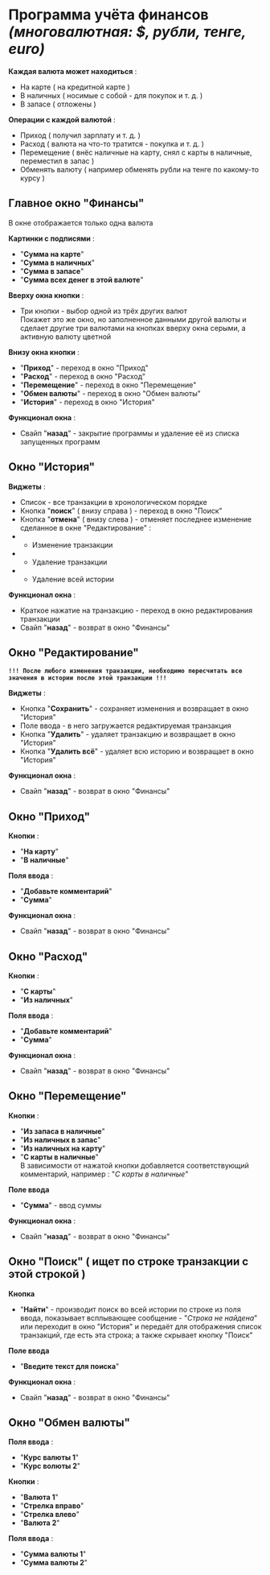 # Программа учёта финансов<br>*(многовалютная: $, рубли, тенге, euro)*

**Каждая валюта может находиться** :
- На карте	( на кредитной карте )
- В наличных	( носимые с собой - для покупок и т. д. )
- В запасе	( отложены )

**Операции с каждой валютой** :
- Приход		( получил зарплату и т. д. )
- Расход		( валюта на что-то тратится - покупка и т. д. )
- Перемещение		( внёс наличные на карту, снял с карты в наличные, переместил в запас )
- Обменять валюту	( например обменять рубли на тенге по какому-то курсу )



## Главное окно "Финансы"

В окне отображается только одна валюта

**Картинки с подписями** :
- "**Сумма на карте**"
- "**Сумма в наличных**"
- "**Сумма в запасе**"
- "**Сумма всех денег в этой валюте**"

**Вверху окна кнопки** :
- Три кнопки - выбор одной из трёх других валют
<br>Покажет это же окно, но заполненное данными другой валюты и сделает другие три валютами на кнопках вверху окна серыми, а активную валюту цветной

**Внизу окна кнопки** :
- "**Приход**"		-	переход в окно "Приход"
- "**Расход**"		-	переход в окно "Расход"
- "**Перемещение**"	-	переход в окно "Перемещение"
- "**Обмен валюты**"	-	переход в окно "Обмен валюты"
- "**История**"		-	переход в окно "История"

**Функционал окна** :
- Свайп "**назад**" - закрытие программы и удаление её из списка запущенных программ



## Окно "История"

**Виджеты** :
- Список - все транзакции в хронологическом порядке
- Кнопка "**поиск**"	( внизу справа )	-	переход в окно "Поиск"
- Кнопка "**отмена**"	( внизу слева  )	-	отменяет последнее изменение сделанное в окне "Редактирование" :
- - Изменение  транзакции
- - Удаление   транзакции
- - Удаление всей истории

**Функционал окна** :
- Краткое нажатие на транзакцию - 	переход в окно редактирования транзакции
- Свайп "**назад**" 		- 	возврат в окно "Финансы"



## Окно "Редактирование"
**`!!! После любого изменения транзакции, необходимо пересчитать все значения в истории после этой транзакции !!!`**

**Виджеты** :
- Кнопка "**Сохранить**"    	-	сохраняет изменения и возвращает в окно "История"
- Поле ввода			-	в него загружается редактируемая транзакция
- Кнопка "**Удалить**"		-	удаляет транзакцию и возвращает в окно "История"
- Кнопка "**Удалить всё**"	-	удаляет всю историю и возвращает в окно "История"

**Функционал окна** :
- Свайп "**назад**" - возврат в окно "Финансы"



## Окно "Приход"

**Кнопки** :
- "**На карту**"
- "**В наличные**"

**Поля ввода** :
- "**Добавьте комментарий**"
- "**Сумма**"

**Функционал окна** :
- Свайп "**назад**" - возврат в окно "Финансы"



## Окно "Расход"

**Кнопки** :
- "**С карты**"
- "**Из наличных**"

**Поля ввода** :
- "**Добавьте комментарий**"
- "**Сумма**"

**Функционал окна** :
- Свайп "**назад**" - возврат в окно "Финансы"



## Окно "Перемещение"

**Кнопки** :
- "**Из запаса в наличные**"
- "**Из наличных в запас**"
- "**Из наличных на карту**"
- "**С карты в наличные**"
<br>В зависимости от нажатой кнопки добавляется соответствующий комментарий, например : "*С карты в наличные*"

**Поле ввода**
- "**Сумма**" - ввод суммы

**Функционал окна** :
- Свайп "**назад**" - возврат в окно "Финансы"



## Окно "Поиск" ( ищет по строке транзакции с этой строкой )

**Кнопка**
- "**Найти**" - производит поиск во всей истории по строке из поля ввода, показывает всплывающее сообщение - "*Строка не найдена*" или переходит в окно "История" и передаёт для отображения список транзакций, где есть эта строка; а также скрывает кнопку "Поиск"

**Поле ввода**
- "**Введите текст для поиска**"

**Функционал окна** :
- Свайп "**назад**" - возврат в окно "Финансы"



## Окно "Обмен валюты"

**Поля ввода** :
- "**Курс валюты 1**"
- "**Курс волюты 2**"

**Кнопки** :
- "**Валюта 1**"
- "**Стрелка вправо**"
- "**Стрелка влево**"
- "**Валюта 2**"

**Поля ввода** :
- "**Сумма валюты 1**"
- "**Сумма валюты 2**"
